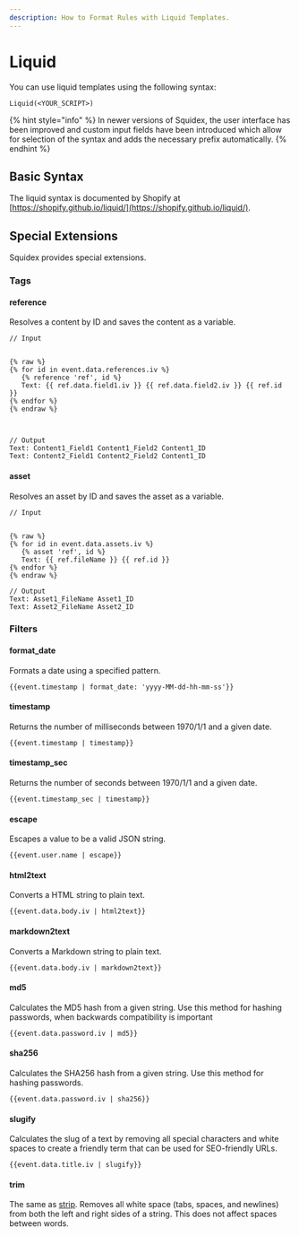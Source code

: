 ```yaml
---
description: How to Format Rules with Liquid Templates.
---
```


# Liquid

You can use liquid templates using the following syntax:

```
Liquid(<YOUR_SCRIPT>)
```

{% hint style="info" %}
In newer versions of Squidex, the user interface has been improved and custom input fields have been introduced which allow for selection of the syntax and adds the necessary prefix automatically.
{% endhint %}

## Basic Syntax

The liquid syntax is documented by Shopify at [https://shopify.github.io/liquid/](https://shopify.github.io/liquid/).

## Special Extensions

Squidex provides special extensions.

### Tags

#### reference

Resolves a content by ID and saves the content as a variable.

```
// Input


{% raw %}
{% for id in event.data.references.iv %}
   {% reference 'ref', id %}
   Text: {{ ref.data.field1.iv }} {{ ref.data.field2.iv }} {{ ref.id }}
{% endfor %}
{% endraw %}



// Output
Text: Content1_Field1 Content1_Field2 Content1_ID
Text: Content2_Field1 Content2_Field2 Content1_ID
```

#### asset

Resolves an asset by ID and saves the asset as a variable.

```
// Input


{% raw %}
{% for id in event.data.assets.iv %}
   {% asset 'ref', id %}
   Text: {{ ref.fileName }} {{ ref.id }}
{% endfor %}
{% endraw %}

// Output
Text: Asset1_FileName Asset1_ID
Text: Asset2_FileName Asset2_ID
```

### Filters

#### format\_date

Formats a date using a specified pattern.

```
{{event.timestamp | format_date: 'yyyy-MM-dd-hh-mm-ss'}}
```

#### timestamp

Returns the number of milliseconds between 1970/1/1 and a given date.

```
{{event.timestamp | timestamp}}
```

#### timestamp\_sec

Returns the number of seconds between 1970/1/1 and a given date.

```
{{event.timestamp_sec | timestamp}}
```

#### escape

Escapes a value to be a valid JSON string.

```
{{event.user.name | escape}}
```

#### html2text

Converts a HTML string to plain text.

```
{{event.data.body.iv | html2text}}
```

#### markdown2text

Converts a Markdown string to plain text.

```
{{event.data.body.iv | markdown2text}}
```

#### md5

Calculates the MD5 hash from a given string. Use this method for hashing passwords, when backwards compatibility is important

```
{{event.data.password.iv | md5}}
```

#### sha256

Calculates the SHA256 hash from a given string. Use this method for hashing passwords.

```
{{event.data.password.iv | sha256}}
```

#### slugify

Calculates the slug of a text by removing all special characters and white spaces to create a friendly term that can be used for SEO-friendly URLs.

```
{{event.data.title.iv | slugify}}
```

#### trim

The same as [strip](https://shopify.github.io/liquid/filters/strip/). Removes all white space (tabs, spaces, and newlines) from both the left and right sides of a string. This does not affect spaces between words.
